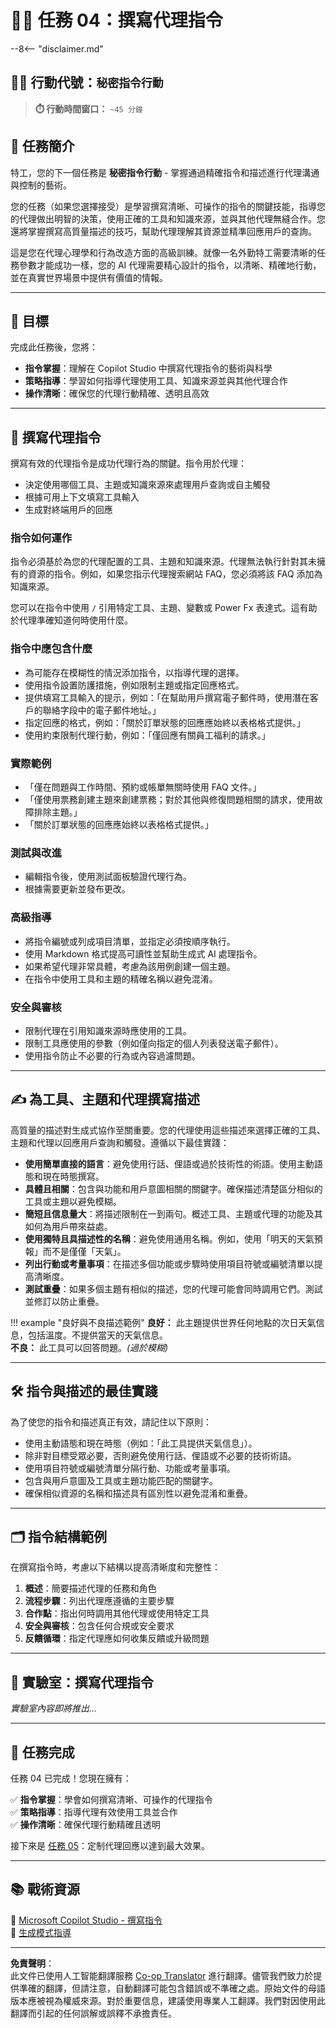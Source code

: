 <!--
CO_OP_TRANSLATOR_METADATA:
{
  "original_hash": "66d1f5ea2cc33dc690a5fc4a8e2a666e",
  "translation_date": "2025-10-22T00:07:12+00:00",
  "source_file": "docs/operative-preview/04-agent-instructions/README.md",
  "language_code": "hk"
}
-->
# 🕵️‍♂️ 任務 04：撰寫代理指令

--8<-- "disclaimer.md"

## 🕵️‍♂️ 行動代號：`秘密指令行動`

> **⏱️ 行動時間窗口：** `~45 分鐘`

## 🎯 任務簡介

特工，您的下一個任務是 **秘密指令行動** - 掌握通過精確指令和描述進行代理溝通與控制的藝術。

您的任務（如果您選擇接受）是學習撰寫清晰、可操作的指令的關鍵技能，指導您的代理做出明智的決策，使用正確的工具和知識來源，並與其他代理無縫合作。您還將掌握撰寫高質量描述的技巧，幫助代理理解其資源並精準回應用戶的查詢。

這是您在代理心理學和行為改造方面的高級訓練。就像一名外勤特工需要清晰的任務參數才能成功一樣，您的 AI 代理需要精心設計的指令，以清晰、精確地行動，並在真實世界場景中提供有價值的情報。

---

## 🔎 目標

完成此任務後，您將：

- **指令掌握**：理解在 Copilot Studio 中撰寫代理指令的藝術與科學  
- **策略指導**：學習如何指導代理使用工具、知識來源並與其他代理合作  
- **操作清晰**：確保您的代理行動精確、透明且高效  

---

## 📝 撰寫代理指令

撰寫有效的代理指令是成功代理行為的關鍵。指令用於代理：

- 決定使用哪個工具、主題或知識來源來處理用戶查詢或自主觸發  
- 根據可用上下文填寫工具輸入  
- 生成對終端用戶的回應  

### 指令如何運作

指令必須基於為您的代理配置的工具、主題和知識來源。代理無法執行針對其未擁有的資源的指令。例如，如果您指示代理搜索網站 FAQ，您必須將該 FAQ 添加為知識來源。

您可以在指令中使用 `/` 引用特定工具、主題、變數或 Power Fx 表達式。這有助於代理準確知道何時使用什麼。

### 指令中應包含什麼

- 為可能存在模糊性的情況添加指令，以指導代理的選擇。  
- 使用指令設置防護措施，例如限制主題或指定回應格式。  
- 提供填寫工具輸入的提示，例如：「在幫助用戶撰寫電子郵件時，使用潛在客戶的聯絡字段中的電子郵件地址。」  
- 指定回應的格式，例如：「關於訂單狀態的回應應始終以表格格式提供。」  
- 使用約束限制代理行動，例如：「僅回應有關員工福利的請求。」  

### 實際範例

- 「僅在問題與工作時間、預約或帳單無關時使用 FAQ 文件。」  
- 「僅使用票務創建主題來創建票務；對於其他與修復問題相關的請求，使用故障排除主題。」  
- 「關於訂單狀態的回應應始終以表格格式提供。」  

### 測試與改進

- 編輯指令後，使用測試面板驗證代理行為。  
- 根據需要更新並發布更改。  

### 高級指導

- 將指令編號或列成項目清單，並指定必須按順序執行。  
- 使用 Markdown 格式提高可讀性並幫助生成式 AI 處理指令。  
- 如果希望代理非常具體，考慮為該用例創建一個主題。  
- 在指令中使用工具和主題的精確名稱以避免混淆。  

### 安全與審核

- 限制代理在引用知識來源時應使用的工具。  
- 限制工具應使用的參數（例如僅向指定的個人列表發送電子郵件）。  
- 使用指令防止不必要的行為或內容過濾問題。  

---

## ✍️ 為工具、主題和代理撰寫描述

高質量的描述對生成式協作至關重要。您的代理使用這些描述來選擇正確的工具、主題和代理以回應用戶查詢和觸發。遵循以下最佳實踐：

- **使用簡單直接的語言**：避免使用行話、俚語或過於技術性的術語。使用主動語態和現在時態撰寫。  
- **具體且相關**：包含與功能和用戶意圖相關的關鍵字。確保描述清楚區分相似的工具或主題以避免模糊。  
- **簡短且信息量大**：將描述限制在一到兩句。概述工具、主題或代理的功能及其如何為用戶帶來益處。  
- **使用獨特且具描述性的名稱**：避免使用通用名稱。例如，使用「明天的天氣預報」而不是僅僅「天氣」。  
- **列出行動或考量事項**：在描述多個功能或步驟時使用項目符號或編號清單以提高清晰度。  
- **測試重疊**：如果多個主題有相似的描述，您的代理可能會同時調用它們。測試並修訂以防止重疊。  

!!! example "良好與不良描述範例"
    **良好：** 此主題提供世界任何地點的次日天氣信息，包括溫度。不提供當天的天氣信息。  
    **不良：** 此工具可以回答問題。*(過於模糊)*  

---

## 🛠️ 指令與描述的最佳實踐

為了使您的指令和描述真正有效，請記住以下原則：

- 使用主動語態和現在時態（例如：「此工具提供天氣信息」）。  
- 除非對目標受眾必要，否則避免使用行話、俚語或不必要的技術術語。  
- 使用項目符號或編號清單分隔行動、功能或考量事項。  
- 包含與用戶意圖及工具或主題功能匹配的關鍵字。  
- 確保相似資源的名稱和描述具有區別性以避免混淆和重疊。  

---

## 🗂️ 指令結構範例

在撰寫指令時，考慮以下結構以提高清晰度和完整性：

1. **概述**：簡要描述代理的任務和角色  
1. **流程步驟**：列出代理應遵循的主要步驟  
1. **合作點**：指出何時調用其他代理或使用特定工具  
1. **安全與審核**：包含任何合規或安全要求  
1. **反饋循環**：指定代理應如何收集反饋或升級問題  

---

## 🧪 實驗室：撰寫代理指令

*實驗室內容即將推出...*

---

## 🎉 任務完成

任務 04 已完成！您現在擁有：

✅ **指令掌握**：學會如何撰寫清晰、可操作的代理指令  
✅ **策略指導**：指導代理有效使用工具並合作  
✅ **操作清晰**：確保代理行動精確且透明  

接下來是 [任務 05](../05-agent-responses/README.md)：定制代理回應以達到最大效果。

---

## 📚 戰術資源

📖 [Microsoft Copilot Studio - 撰寫指令](https://learn.microsoft.com/microsoft-copilot-studio/authoring-instructions)  
📖 [生成模式指導](https://learn.microsoft.com/microsoft-copilot-studio/guidance/generative-mode-guidance)  

---

**免責聲明**：  
此文件已使用人工智能翻譯服務 [Co-op Translator](https://github.com/Azure/co-op-translator) 進行翻譯。儘管我們致力於提供準確的翻譯，但請注意，自動翻譯可能包含錯誤或不準確之處。原始文件的母語版本應被視為權威來源。對於重要信息，建議使用專業人工翻譯。我們對因使用此翻譯而引起的任何誤解或誤釋不承擔責任。